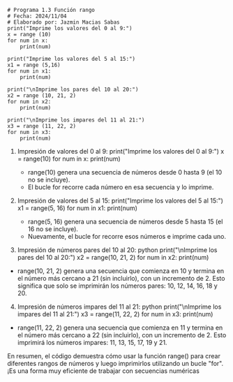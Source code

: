 ```
# Programa 1.3 Función rango 
# Fecha: 2024/11/04
# Elaborado por: Jazmin Macias Sabas
print("Imprime los valores del 0 al 9:")
x = range (10)
for num in x:
    print(num)

print("Imprime los valores del 5 al 15:")
x1 = range (5,16)
for num in x1:
    print(num)

print("\nImprime los pares del 10 al 20:")
x2 = range (10, 21, 2)
for num in x2:
    print(num)
    
print("\nImprime los impares del 11 al 21:")
x3 = range (11, 22, 2)
for num in x3:
    print(num)
```
1. Impresión de valores del 0 al 9:
   print("Imprime los valores del 0 al 9:")
   x = range(10)
   for num in x:
       print(num)
   
   - range(10) genera una secuencia de números desde 0 hasta 9 (el 10 no se incluye).
   - El bucle for recorre cada número en esa secuencia y lo imprime.

2. Impresión de valores del 5 al 15:
   print("Imprime los valores del 5 al 15:")
   x1 = range(5, 16)
   for num in x1:
       print(num)
   
   - range(5, 16) genera una secuencia de números desde 5 hasta 15 (el 16 no se incluye).
   - Nuevamente, el bucle for recorre esos números e imprime cada uno.

3. Impresión de números pares del 10 al 20:
   python
   print("\nImprime los pares del 10 al 20:")
   x2 = range(10, 21, 2)
   for num in x2:
       print(num)
   
- range(10, 21, 2) genera una secuencia que comienza en 10 y termina en el número más cercano a 21 (sin incluirlo), con un incremento de 2. Esto significa que solo se imprimirán los números pares: 10, 12, 14, 16, 18 y 20.
   
4. Impresión de números impares del 11 al 21:
   python
   print("\nImprime los impares del 11 al 21:")
   x3 = range(11, 22, 2)
   for num in x3:
       print(num)
   
- range(11, 22, 2) genera una secuencia que comienza en 11 y termina en el número más cercano a 22 (sin incluirlo), con un incremento de 2. Esto imprimirá los números impares: 11, 13, 15, 17, 19 y 21.

En resumen, el código demuestra cómo usar la función range() para crear diferentes rangos de números y luego imprimirlos utilizando un bucle "for". ¡Es una forma muy eficiente de trabajar con secuencias numéricas
